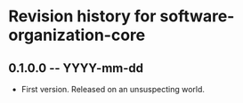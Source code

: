 # Revision history for software-organization-core

## 0.1.0.0 -- YYYY-mm-dd

* First version. Released on an unsuspecting world.
